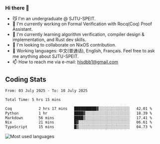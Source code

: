 ### Hi there 👋

<!--
**definfo/definfo** is a ✨ _special_ ✨ repository because its `README.md` (this file) appears on your GitHub profile.

Here are some ideas to get you started:

- 🔭 I’m currently working on ...
- 🌱 I’m currently learning ...
- 👯 I’m looking to collaborate on ...
- 🤔 I’m looking for help with ...
- 💬 Ask me about ...
- 📫 How to reach me: ...
- 😄 Pronouns: ...
- ⚡ Fun fact: ...
-->

- 😼 I'm an undergraduate @ SJTU-SPEIT.
- 🔭 I'm currently working on Formal Verification with Rocq(Coq) Proof Assistant.
- 🌱 I'm currently learning algorithm verification, compiler design & implementation, and Rust dev skills.
- 👯 I'm looking to collaborate on NixOS contribution.
- 💬 Working languages: 中文(普通话), English, Français. Feel free to ask me anything about SJTU-SPEIT.
- 📫 How to reach me via e-mail: hjsdbb1@gmail.com

## Coding Stats

<!--START_SECTION:waka-->

```txt
From: 03 July 2025 - To: 10 July 2025

Total Time: 5 hrs 15 mins

Coq            2 hrs 17 mins   ██████████▓░░░░░░░░░░░░░░   42.01 %
Python         1 hr            ████▓░░░░░░░░░░░░░░░░░░░░   18.39 %
Markdown       56 mins         ████▒░░░░░░░░░░░░░░░░░░░░   17.41 %
Nix            21 mins         █▓░░░░░░░░░░░░░░░░░░░░░░░   06.61 %
TypeScript     15 mins         █▒░░░░░░░░░░░░░░░░░░░░░░░   04.73 %
```

<!--END_SECTION:waka-->

![Most used languages](https://github-readme-stats.vercel.app/api/top-langs/?username=definfo&layout=donut&theme=dracula&exclude_repo=xv6-labs-2023)
